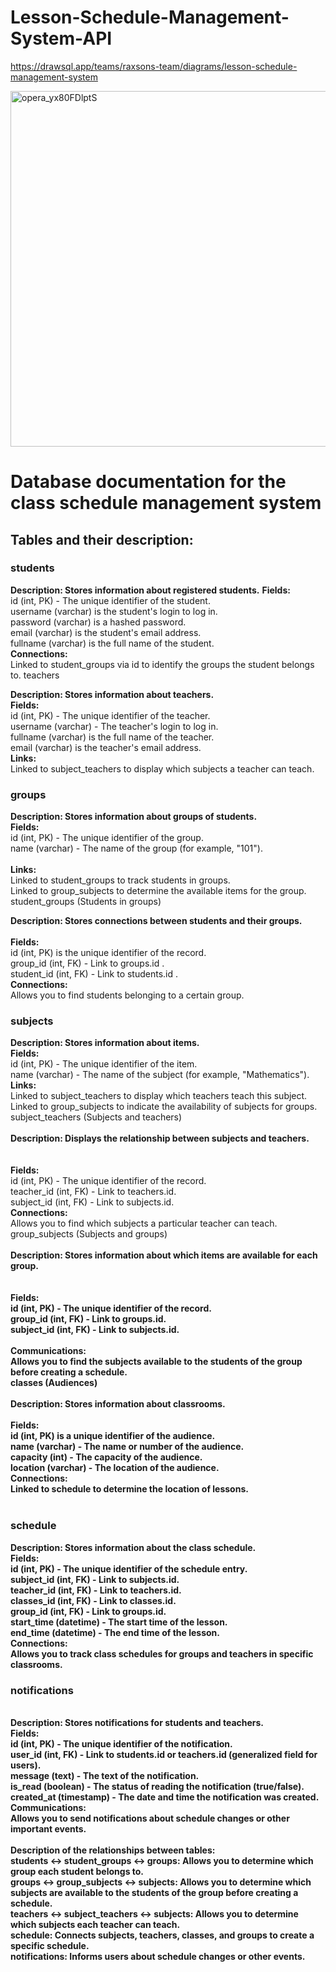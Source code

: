 # Lesson-Schedule-Management-System-API

https://drawsql.app/teams/raxsons-team/diagrams/lesson-schedule-management-system

<img width="569" alt="opera_yx80FDlptS" src="https://github.com/user-attachments/assets/74d88586-713e-4be9-8763-4c7c18169211">


<h1>Database documentation for the class schedule management system</h1>

<h2>Tables and their description:</h2>

<h3>students</h3>

<b>Description: Stores information about registered students.</b>
<b>Fields:</b><br>
  id (int, PK) - The unique identifier of the student.<br>
  username (varchar) is the student's login to log in.<br>
  password (varchar) is a hashed password.<br>
  email (varchar) is the student's email address.<br>
  fullname (varchar) is the full name of the student.<br>
<b>Connections:</b><br>
  Linked to student_groups via id to identify the groups the student belongs to.
  teachers<br>

<b>Description: Stores information about teachers.</b><br>
<b>Fields:</b><br>
  id (int, PK) - The unique identifier of the teacher.<br>
  username (varchar) - The teacher's login to log in.<br>
  fullname (varchar) is the full name of the teacher.<br>
  email (varchar) is the teacher's email address.<br>
<b>Links:</b><br>
  Linked to subject_teachers to display which subjects a teacher can teach.<br>

  
<h3>groups</h3>

<b>Description: Stores information about groups of students.</b><br>
<b>Fields:</b><br>
  id (int, PK) - The unique identifier of the group.<br>
  name (varchar) - The name of the group (for example, "101").<br>
  <br>
  <b>Links:</b><br>
  Linked to student_groups to track students in groups.<br>
  Linked to group_subjects to determine the available items for the group.<br>
  student_groups (Students in groups)<br>

<b>Description: Stores connections between students and their groups.</b><br>
<br>
<b>Fields:</b><br>
  id (int, PK) is the unique identifier of the record.<br>
  group_id (int, FK) - Link to groups.id .<br>
  student_id (int, FK) - Link to students.id .<br>
  <b>Connections:</b><br>
  Allows you to find students belonging to a certain group.<br>

  
<h3>subjects</h3>

<b>Description: Stores information about items.</b><br>
<b>Fields:</b><br>
  id (int, PK) - The unique identifier of the item.<br>
  name (varchar) - The name of the subject (for example, "Mathematics").<br>
  <b>Links:</b><br>
  Linked to subject_teachers to display which teachers teach this subject.<br>
  Linked to group_subjects to indicate the availability of subjects for groups.<br>
  subject_teachers (Subjects and teachers)<br>
<br>
<b>Description: Displays the relationship between subjects and teachers.</b><br>
<br>
<br>
<b>Fields:</b><br>
  id (int, PK) - The unique identifier of the record.<br>
  teacher_id (int, FK) - Link to teachers.id.<br>
  subject_id (int, FK) - Link to subjects.id.<br>
  <b>Connections:</b><br>
  Allows you to find which subjects a particular teacher can teach.<br>
  group_subjects (Subjects and groups)<br>
<br>
<b>Description: Stores information about which items are available for each group.<b><br>
<br>
<br>
<b>Fields:</b><br>
  id (int, PK) - The unique identifier of the record.<br>
  group_id (int, FK) - Link to groups.id.<br>
  subject_id (int, FK) - Link to subjects.id.<br>
  <br>
  <b>Communications:</b><br>
  Allows you to find the subjects available to the students of the group before creating a schedule.<br>
  classes (Audiences)<br>
<br>
<b>Description: Stores information about classrooms.</b><br>
<br>
<b>Fields:</b><br>
  id (int, PK) is a unique identifier of the audience.<br>
  name (varchar) - The name or number of the audience.<br>
  capacity (int) - The capacity of the audience.<br>
  location (varchar) - The location of the audience.<br>
  <b>Connections:</b><br>
  Linked to schedule to determine the location of lessons.<br>
  <br>
  <h3>schedule</h3>

  <b>Description: Stores information about the class schedule.</b><br>
  <b>Fields:</b><br>
  id (int, PK) - The unique identifier of the schedule entry.<br>
  subject_id (int, FK) - Link to subjects.id.<br>
  teacher_id (int, FK) - Link to teachers.id.<br>
  classes_id (int, FK) - Link to classes.id.<br>
  group_id (int, FK) - Link to groups.id.<br>
  start_time (datetime) - The start time of the lesson.<br>
  end_time (datetime) - The end time of the lesson.<br>
  <b>Connections:</b><br>
  Allows you to track class schedules for groups and teachers in specific classrooms.<br>

  <h3>notifications</h3>
<br>
<b>Description: Stores notifications for students and teachers.</b><br>
<b>Fields:<b><br>
  id (int, PK) - The unique identifier of the notification.<br>
  user_id (int, FK) - Link to students.id or teachers.id (generalized field for users).<br>
  message (text) - The text of the notification.<br>
  is_read (boolean) - The status of reading the notification (true/false).<br>
  created_at (timestamp) - The date and time the notification was created.<br>
<b>Communications:</b><br>
Allows you to send notifications about schedule changes or other important events.<br>
  <br>
<b>Description of the relationships between tables:</b><br>
students <-> student_groups <-> groups: Allows you to determine which group each student belongs to.<br>
groups <-> group_subjects <-> subjects: Allows you to determine which subjects are available to the students of the group before creating a schedule.<br>
teachers <-> subject_teachers <-> subjects: Allows you to determine which subjects each teacher can teach.<br>
schedule: Connects subjects, teachers, classes, and groups to create a specific schedule.<br>
notifications: Informs users about schedule changes or other events.<br>
